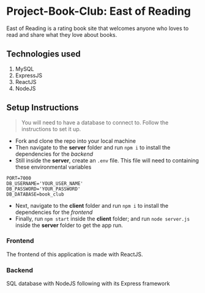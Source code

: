 # Project-Book-Club: East of Reading

East of Reading is a rating book site that welcomes anyone who loves to read and share what they love about books.

## Technologies used
1. MySQL
2. ExpressJS
3. ReactJS
4. NodeJS

## Setup Instructions 
> You will need to have a database to connect to. Follow the instructions to set it up.
* Fork and clone the repo into your local machine
* Then navigate to the __server__ folder and run `npm i` to install the dependencies for the _backend_
* Still inside the __server__, create an `.env` file. This file will need to containing these environmental variables
```
PORT=7000
DB_USERNAME='YOUR_USER_NAME'
DB_PASSWORD='YOUR_PASSWORD'
DB_DATABASE=book_club

```
* Next, navigate to the __client__ folder and run `npm i` to install the dependencies for the _frontend_
* Finally, run `npm start` inside the __client__ folder; and run `node server.js` inside the __server__ folder to get the app run.


### Frontend

The frontend of this application is made with ReactJS. 

### Backend

SQL database with NodeJS following with its Express framework
